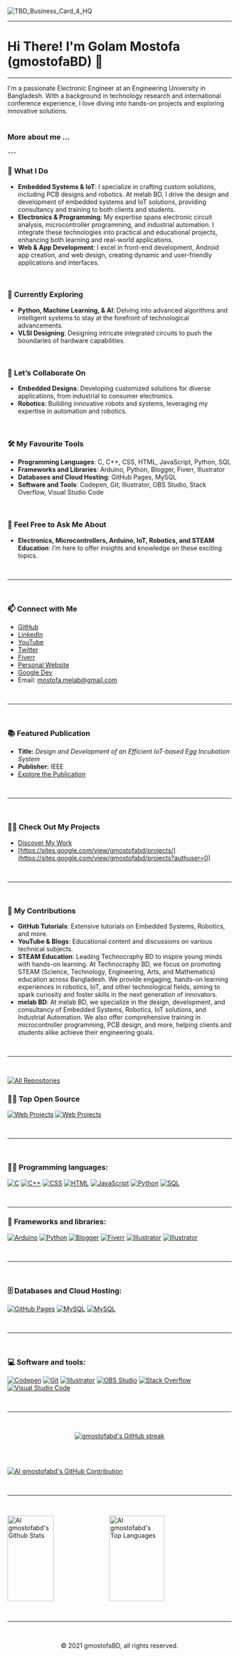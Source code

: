 ![TBD_Business_Card_4_HQ](https://github.com/gmostofabd/gmostofabd/assets/78910261/0d485742-6264-4dba-bf1b-e0812705907f)

<hr/>

# Hi There! I'm Golam Mostofa (gmostofaBD) 👋
---
I'm a passionate Electronic Engineer at an Engineering University in Bangladesh. With a background in technology research and international conference experience, I love diving into hands-on projects and exploring innovative solutions.
<br/><br/>

<h3 align="left">More about me ...</h3>
---

### 🔭 **What I Do**
-  **Embedded Systems & IoT**: I specialize in crafting custom solutions, including PCB designs and robotics. At melab BD, I drive the design and development of embedded systems and IoT solutions, providing consultancy and training to both clients and students.
-  **Electronics & Programming**: My expertise spans electronic circuit analysis, microcontroller programming, and industrial automation. I integrate these technologies into practical and educational projects, enhancing both learning and real-world applications.
-  **Web & App Development**: I excel in front-end development, Android app creation, and web design, creating dynamic and user-friendly applications and interfaces.

<br/>

### 🌱 **Currently Exploring**
- **Python, Machine Learning, & AI**: Delving into advanced algorithms and intelligent systems to stay at the forefront of technological advancements.
- **VLSI Designing**: Designing intricate integrated circuits to push the boundaries of hardware capabilities.

<br/>

### 👯 **Let’s Collaborate On**
- **Embedded Designs**: Developing customized solutions for diverse applications, from industrial to consumer electronics.
- **Robotics**: Building innovative robots and systems, leveraging my expertise in automation and robotics.

<br/>

### 🛠️ **My Favourite Tools**
- **Programming Languages**: C, C++, CSS, HTML, JavaScript, Python, SQL
- **Frameworks and Libraries**: Arduino, Python, Blogger, Fiverr, Illustrator
- **Databases and Cloud Hosting**: GitHub Pages, MySQL
- **Software and Tools**: Codepen, Git, Illustrator, OBS Studio, Stack Overflow, Visual Studio Code

<br/>

### 💬 **Feel Free to Ask Me About**
- **Electronics, Microcontrollers, Arduino, IoT, Robotics, and STEAM Education**: I’m here to offer insights and knowledge on these exciting topics.

<br/>
<hr/>
<br/>

### 📫 **Connect with Me**
- [GitHub](https://github.com/your-profile)
- [LinkedIn](https://www.linkedin.com/in/your-profile)
- [YouTube](https://www.youtube.com/channel/your-channel)
- [Twitter](https://twitter.com/your-profile)
- [Fiverr](https://www.fiverr.com/melab_bd)
- [Personal Website](https://sites.google.com/view/gmostofabd)
- [Google Dev](https://g.dev/gmostofabd)
- Email: mostofa.melab@gmail.com

<br/>
<hr/>
<br/>

### 📚 **Featured Publication**
- **Title:** *Design and Development of an Efficient IoT-based Egg Incubation System*
- **Publisher:** IEEE
- [Explore the Publication](https://ieeexplore.ieee.org/document/10212960)

<br/>
<hr/>
<br/>

###  👨‍💻  **Check Out My Projects**
- [Discover My Work](https://sites.google.com/view/gmostofabd/projects/)
-  [https://sites.google.com/view/gmostofabd/projects/](https://sites.google.com/view/gmostofabd/projects?authuser=0)

<br/>
<hr/>
<br/>

### 🐍 **My Contributions**
- **GitHub Tutorials**: Extensive tutorials on Embedded Systems, Robotics, and more.
- **YouTube & Blogs**: Educational content and discussions on various technical subjects.
- **STEAM Education**: Leading Technocraphy BD to inspire young minds with hands-on learning. At Technocraphy BD, we focus on promoting STEAM (Science, Technology, Engineering, Arts, and Mathematics) education across Bangladesh. We provide engaging, hands-on learning experiences in robotics, IoT, and other technological fields, aiming to spark curiosity and foster skills in the next generation of innovators.
- **melab BD**: At melab BD, we specialize in the design, development, and consultancy of Embedded Systems, Robotics, IoT solutions, and Industrial Automation. We also offer comprehensive training in microcontroller programming, PCB design, and more, helping clients and students alike achieve their engineering goals.

<br/>
<hr/>
<br/>

<p align="center">
  
<a href="https://github.com/gmostofabd?tab=repositories" target="_blank"><img alt="All Repositories" title="All Repositories" src="https://img.shields.io/badge/-All%20Repos-2962FF?style=for-the-badge&logo=koding&logoColor=white"/></a>

</p>

###  👨‍💻  **Top Open Source**

[![Web Projects](https://github-readme-stats.vercel.app/api/pin/?username=gmostofabd&repo=web-projects&border_color=7F3FBF&bg_color=0D1117&title_color=C9D1D9&text_color=8B949E&icon_color=7F3FBF)](https://github.com/gmostofabd/web-projects) [![Web Projects](https://github-readme-stats.vercel.app/api/pin/?username=gmostofabd&repo=8051-Assembly-Programming-and-Proteus-Simulation&border_color=7F3FBF&bg_color=0D1117&title_color=C9D1D9&text_color=8B949E&icon_color=7F3FBF)](https://github.com/gmostofabd/8051-Assembly-Programming-and-Proteus-Simulation)

<br/>
<hr/>
<br/>

###  👨‍💻  **Programming languages**:
<p>
    <a href="#"><img alt="C" src="https://custom-icon-badges.herokuapp.com/badge/C-03599C.svg?logo=c-in-hexagon&logoColor=white"></a>
    <a href="#"><img alt="C++" src="https://custom-icon-badges.herokuapp.com/badge/C++-9C033A.svg?logo=cpp2&logoColor=white"></a>
    <a href="#"><img alt="CSS" src="https://img.shields.io/badge/CSS-1572B6.svg?logo=css3&logoColor=white"></a>
    <a href="#"><img alt="HTML" src="https://img.shields.io/badge/HTML-E34F26.svg?logo=html5&logoColor=white"></a>
    <a href="#"><img alt="JavaScript" src="https://img.shields.io/badge/JavaScript-F7DF1E.svg?logo=javascript&logoColor=black"></a>
    <a href="#"><img alt="Python" src="https://img.shields.io/badge/Python-14354C.svg?logo=python&logoColor=white"></a>
    <a href="#"><img alt="SQL" src="https://custom-icon-badges.herokuapp.com/badge/SQL-025E8C.svg?logo=database&logoColor=white"></a>

</p>
<br/>
<hr/>

###  🧰  **Frameworks and libraries**:

<p>
  
  <a href="#"><img alt="Arduino" src="https://img.shields.io/badge/-Arduino-00979D?logo=Arduino&logoColor=white"></a>
  <a href="#"><img alt="Python" src="https://img.shields.io/badge/Overleaf-47A141?style=for-the-badge&logo=Overleaf&logoColor=white"></a>
  <a href="#"><img alt="Blogger" src="https://img.shields.io/badge/Blogger-FF5722?style=for-the-badge&logo=blogger&logoColor=white"></a>
  <a href="#"><img alt="Fiverr" src="https://img.shields.io/badge/fiverr-1DBF73?style=for-the-badge&logo=fiverr&logoColor=white"></a>
  <a href="#"><img alt="Illustrator" src="https://img.shields.io/badge/Editor%20Config-E0EFEF?style=for-the-badge&logo=editorconfig&logoColor=000"></a> <a href="#"><img alt="Illustrator" src="https://img.shields.io/badge/Google%20Analytics-E37400?style=for-the-badge&logo=google%20analytics&logoColor=white"></a>

</p>

<br/>
<hr/>
<br/>

###  🗄️  **Databases and Cloud Hosting**:

<p>
    <a href="#"><img alt="GitHub Pages" src="https://img.shields.io/badge/GitHub%20Pages-327FC7.svg?logo=github&logoColor=white"></a>
    <a href="#"><img alt="MySQL" src="https://img.shields.io/badge/MySQL-00f.svg?logo=mysql&logoColor=white"></a>
  <a href="#"><img alt="MySQL" src="https://img.shields.io/badge/Pinterest-%23E60023.svg?&style=for-the-badge&logo=Pinterest&logoColor=white"></a>
  
</p>

<br/>
<hr/>
<br/>

###  💻  **Software and tools**:

<p>
  
<a href="#"><img alt="Codepen" src="https://img.shields.io/badge/Codepen-000000.svg?logo=codepen&logoColor=white"></a> <a href="#"><img alt="Git" src="https://img.shields.io/badge/Git-F05033.svg?logo=git&logoColor=white"></a> <a href="#"><img alt="Illustrator" src="https://aleen42.github.io/badges/src/illustrator.svg"></a> <a href="#"><img alt="OBS Studio" src="https://img.shields.io/badge/-OBS%20Studio-302E31?logo=obs-studio&logoColor=white"></a> <a href="#"><img alt="Stack Overflow" src="https://img.shields.io/badge/-Stack%20Overflow-FE7A16?logo=stack-overflow&logoColor=white"></a> <a href="#"><img alt="Visual Studio Code" src="https://img.shields.io/badge/Visual%20Studio%20Code-0078d7.svg?logo=visual-studio-code&logoColor=white"></a>

</p>

<br/>
<hr/>
<br/>

<p align="center">
<a href="https://github.com/gmostofabd"><img src="https://github-readme-streak-stats.herokuapp.com/?user=gmostofabd&theme=radical&border=7F3FBF&background=0D1117" alt="gmostofabd's GitHub streak"/></a>
</p>

<br/>
<br/>

<p align="center">
  
<a href="https://github.com/gmostofabd"><img src="https://github-profile-summary-cards.vercel.app/api/cards/profile-details?username=gmostofabd&theme=radical" alt="Al gmostofabd's GitHub Contribution"/></a>

</p>

<br/>
<hr/>
<br/>

<p align="center">
  
<a href="https://github.com/gmostofabd"><img alt="Al gmostofabd's Github Stats" src="https://denvercoder1-github-readme-stats.vercel.app/api?username=gmostofabd&show_icons=true&count_private=true&theme=react&border_color=7F3FBF&bg_color=0D1117&title_color=F85D7F&icon_color=F8D866" height="192px" width="45.5%"/></a><a href="https://github.com/gmostofabd"><img alt="Al gmostofabd's Top Languages" src="https://denvercoder1-github-readme-stats.vercel.app/api/top-langs/?username=gmostofabd&langs_count=8&layout=compact&theme=react&border_color=7F3FBF&bg_color=0D1117&title_color=F85D7F&icon_color=F8D866" height="192px" width="49.5%"/></a>

</p>

<br/>
<hr/>
<br/>

<p align="center"> © 2021 gmostofaBD, all rights reserved.</p>
